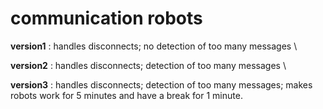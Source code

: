 # communication robots

<b> version1</b> : handles disconnects; no detection of too many messages \

<b> version2</b> : handles disconnects; detection of too many messages \

<b> version3</b> : handles disconnects; detection of too many messages; makes robots work for 5 minutes and have a break for 1 minute. 




